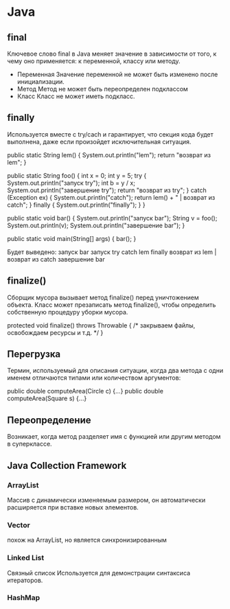 Java
====

final
-----

Ключевое слово final в Java меняет значение в зависимости от того, к
чему оно применяется: к переменной, классу или методу.

* Переменная
  Значение переменной не может быть изменено после инициализации.
* Метод
  Метод не может быть переопределен подклассом
* Класс
  Класс не может иметь подкласс.
  
finally
-------

Используется вместе с try/cach и гарантирует, что секция кода будет
выполнена, даже если произойдет исключительная ситуация.

public static String lem() {
    System.out.println("lem");
	return "возврат из lem";
}

public static String foo() {
    int x = 0;
	int y = 5;
	try {
	    System.out.println("запуск try");
		int b = y / x;
		System.out.println("завершение try");
		return "возврат из try";
	} catch (Exception ex) {
	    System.out.println("catch");
		return lem() + " | возврат из catch";
	} finally {
	    System.out.println("finally");
	}
}

public static void bar() {
    System.out.println("запуск bar");
	String v = foo();
	System.out.println(v);
	System.out.println("завершение bar");
}

public static void main(String[] args) {
    bar();
}

Будет выведено:
запуск bar
запуск try
catch
lem
finally
возврат из lem | возврат из catch
завершение bar


finalize()
----------

Сборщик мусора вызывает метод finalize() перед уничтожением
объекта. Класс может презаписать метод finalize(), чтобы определить
собственную процедуру уборки мусора.

protected void finalize() throws Throwable {
    /* закрываем файлы, освобождаем ресурсы и т.д. */
}


Перегрузка
----------

Термин, используемый для описания ситуации, когда два метода с одни
именем отличаются типами или количеством аргументов:

public double computeArea(Circle c) {...}
public double computeArea(Square s) {...}


Переопределение
---------------

Возникает, когда метод разделяет имя с функцией или другим методом в
суперклассе.


Java Collection Framework
-------------------------

### ArrayList ###
Массив с динамически изменяемым размером, он автоматически расширяется
при вставке новых элементов.

### Vector ###
похож на ArrayList, но является синхронизированным

### Linked List ###
Связный список
Используется для демонстрации синтаксиса итераторов.

### HashMap ###
